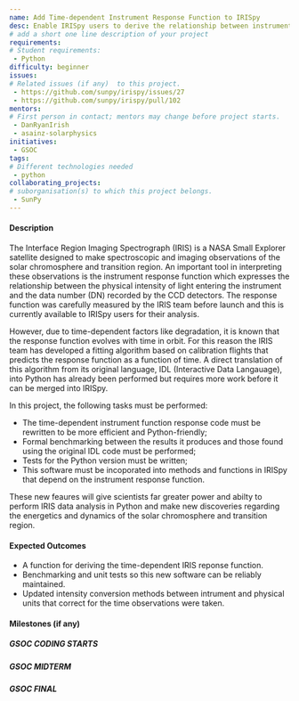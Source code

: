 ```yaml
---
name: Add Time-dependent Instrument Response Function to IRISpy
desc: Enable IRISpy users to derive the relationship between instrument and physical intensity unitsbased in the time at which observations were taken.
# add a short one line description of your project
requirements:
# Student requirements:
 - Python
difficulty: beginner
issues:
# Related issues (if any)  to this project.
 - https://github.com/sunpy/irispy/issues/27
 - https://github.com/sunpy/irispy/pull/102
mentors:
# First person in contact; mentors may change before project starts.
 - DanRyanIrish
 - asainz-solarphysics
initiatives:
 - GSOC
tags:
# Different technologies needed
 - python
collaborating_projects:
# suborganisation(s) to which this project belongs.
 - SunPy
---
```


#### Description

The Interface Region Imaging Spectrograph (IRIS) is a NASA Small Explorer satellite designed
to make spectroscopic and imaging observations of the solar chromosphere and transition region.
An important tool in interpreting these observations is the instrument response function which
expresses the relationship between the physical intensity of light entering the instrument and
the data number (DN) recorded by the CCD detectors.  The response function was carefully measured
by the IRIS team before launch and this is currently available to IRISpy users for their analysis.

However, due to time-dependent factors like degradation, it is known that the response function 
evolves with time in orbit.  For this reason the IRIS team has developed a fitting algorithm based on
calibration flights that predicts the response function as a function of time.  A direct translation
of this algorithm from its original language, IDL (Interactive Data Langauage), into Python has already
been performed but requires more work before it can be merged into IRISpy.

In this project, the following tasks must be performed:
* The time-dependent instrument function response code must be rewritten to be more efficient and Python-friendly;
* Formal benchmarking between the results it produces and those found using the original IDL code must be performed;
* Tests for the Python version must be written;
* This software must be incoporated into methods and functions in IRISpy that depend on the instrument response function.

These new feaures will give scientists far greater power and abilty to perform IRIS data analysis in Python
and make new discoveries regarding the energetics and dynamics of the solar chromosphere and transition region.

#### Expected Outcomes

* A function for deriving the time-dependent IRIS reponse function.
* Benchmarking and unit tests so this new software can be reliably maintained.
* Updated intensity conversion methods between intrument and physical units that correct for 
the time observations were taken.


#### Milestones (if any)

##### GSOC CODING STARTS

##### GSOC MIDTERM

##### GSOC FINAL
